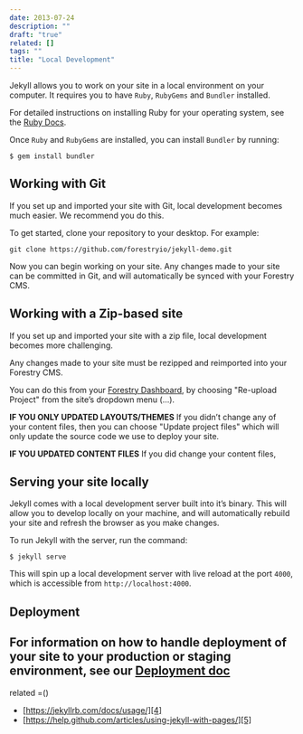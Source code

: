 ```yaml
---
date: 2013-07-24
description: ""
draft: "true"
related: []
tags: ""
title: "Local Development"
---
```

Jekyll allows you to work on your site in a local environment on your computer. It requires you to have `Ruby`, `RubyGems` and `Bundler` installed.

For detailed instructions on installing Ruby for your operating system, see the [Ruby Docs][1].

Once `Ruby` and `RubyGems` are installed, you can install `Bundler` by running:

	$ gem install bundler

## Working with Git
If you set up and imported your site with Git, local development becomes much easier. We recommend you do this.

To get started, clone your repository to your desktop. For example:

	git clone https://github.com/forestryio/jekyll-demo.git

Now you can begin working on your site. Any changes made to your site can be committed in Git, and will automatically be synced with your Forestry CMS.

## Working with a Zip-based site
If you set up and imported your site with a  zip file, local development becomes more challenging.

Any changes made to your site must be rezipped and reimported into your Forestry CMS.

You can do this from your [Forestry Dashboard][2], by choosing "Re-upload Project" from the site’s dropdown menu (…).

**IF YOU ONLY UPDATED LAYOUTS/THEMES**
If you didn’t change any of your content files, then you can choose "Update project files" which will only update the source code we use to deploy your site.

**IF YOU UPDATED CONTENT FILES**
If you did change your content files, 

## Serving your site locally
Jekyll comes with a local development server built into it’s binary. This will allow you to develop locally on your machine, and will automatically rebuild your site and refresh the browser as you make changes.

To run Jekyll with the server, run the command:

	$ jekyll serve

This will spin up a local development server with live reload at the port `4000`, which is accessible from `http://localhost:4000`.

## Deployment
For information on how to handle deployment of your site to your production or staging environment, see our [Deployment doc]()
---
related =()
- [https://jekyllrb.com/docs/usage/][4]
- [https://help.github.com/articles/using-jekyll-with-pages/][5]

[1]:	https://www.ruby-lang.org/en/documentation/installation/
[2]:	https://app.forestry.io/dashboard
[4]:	https://jekyllrb.com/docs/usage/
[5]:	https://help.github.com/articles/using-jekyll-with-pages/